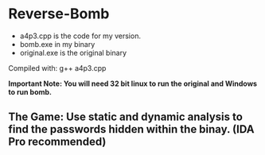 # Reverse-Bomb
* a4p3.cpp is the code for my version.
* bomb.exe in my binary
* original.exe is the original binary

Compiled with: g++ a4p3.cpp

**Important Note: You will need 32 bit linux to run the original and Windows to run bomb.**

## The Game: Use static and dynamic analysis to find the passwords hidden within the binay. (IDA Pro recommended)
